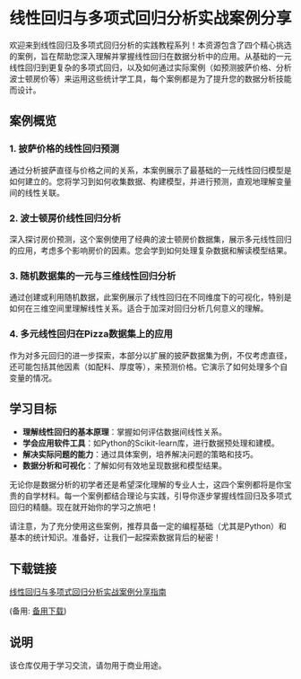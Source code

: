 # 线性回归与多项式回归分析实战案例分享

欢迎来到线性回归及多项式回归分析的实践教程系列！本资源包含了四个精心挑选的案例，旨在帮助您深入理解并掌握线性回归在数据分析中的应用。从基础的一元线性回归到更复杂的多项式回归，以及如何通过实际案例（如预测披萨价格、分析波士顿房价等）来运用这些统计学工具，每个案例都是为了提升您的数据分析技能而设计。

## 案例概览

### 1. 披萨价格的线性回归预测
通过分析披萨直径与价格之间的关系，本案例展示了最基础的一元线性回归模型是如何建立的。您将学习到如何收集数据、构建模型，并进行预测，直观地理解变量间的线性关联。

### 2. 波士顿房价线性回归分析
深入探讨房价预测，这个案例使用了经典的波士顿房价数据集，展示多元线性回归的应用，考虑多个影响房价的因素。您会学到如何处理复杂数据和解读模型结果。

### 3. 随机数据集的一元与三维线性回归分析
通过创建或利用随机数据，此案例展示了线性回归在不同维度下的可视化，特别是如何在三维空间里理解线性关系。适合于加深对回归分析几何意义的理解。

### 4. 多元线性回归在Pizza数据集上的应用
作为对多元回归的进一步探索，本部分以扩展的披萨数据集为例，不仅考虑直径，还可能包括其他因素（如配料、厚度等），来预测价格。它演示了如何处理多个自变量的情况。

## 学习目标
- **理解线性回归的基本原理**：掌握如何评估数据间线性关系。
- **学会应用软件工具**：如Python的Scikit-learn库，进行数据预处理和建模。
- **解决实际问题的能力**：通过具体案例，培养解决问题的策略和技巧。
- **数据分析和可视化**：了解如何有效地呈现数据和模型结果。

无论你是数据分析的初学者还是希望深化理解的专业人士，这四个案例都将是你宝贵的自学材料。每一个案例都结合理论与实践，引导你逐步掌握线性回归及多项式回归的精髓。现在就开始你的学习之旅吧！

请注意，为了充分使用这些案例，推荐具备一定的编程基础（尤其是Python）和基本的统计知识。准备好，让我们一起探索数据背后的秘密！

## 下载链接
[线性回归与多项式回归分析实战案例分享指南](https://pan.quark.cn/s/b0d9c47beb02) 

(备用: [备用下载](https://pan.baidu.com/s/1pbmxJnH1jFI76U_nEMytNQ?pwd=1234))

## 说明

该仓库仅用于学习交流，请勿用于商业用途。
